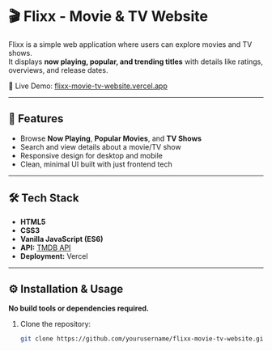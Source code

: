 # 🎬 Flixx - Movie & TV Website

Flixx is a simple web application where users can explore movies and TV shows.  
It displays **now playing, popular, and trending titles** with details like ratings, overviews, and release dates.  

🚀 Live Demo: [flixx-movie-tv-website.vercel.app](https://flixx-movie-tv-website.vercel.app/)

---

## 📌 Features
- Browse **Now Playing**, **Popular Movies**, and **TV Shows**
- Search and view details about a movie/TV show
- Responsive design for desktop and mobile
- Clean, minimal UI built with just frontend tech

---

## 🛠️ Tech Stack
- **HTML5**
- **CSS3**
- **Vanilla JavaScript (ES6)**
- **API:** [TMDB API](https://www.themoviedb.org/documentation/api)
- **Deployment:** Vercel

---

## ⚙️ Installation & Usage
**No build tools or dependencies required.**  

1. Clone the repository:
   ```bash
   git clone https://github.com/yourusername/flixx-movie-tv-website.git
